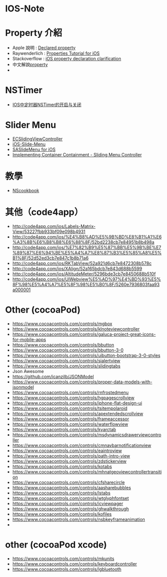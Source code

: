 IOS-Note
========

# Property 介紹
 * Apple 說明 : [Declared property](https://developer.apple.com/library/ios/Documentation/General/Conceptual/DevPedia-CocoaCore/DeclaredProperty.html)
 * Raywenderlich : [Properties Tutorial for iOS](http://www.raywenderlich.com/2712/properties-tutorial-for-ios)
 * Stackoverflow : [iOS property declaration clarification](http://stackoverflow.com/questions/9162926/ios-property-declaration-clarification)
 * 中文解說[property](http://shenfive.pixnet.net/blog/post/48054812-%EF%BC%A0property-)
 *

# NSTimer
 * [IOS中定时器NSTimer的开启与关闭](http://blog.csdn.net/enuola/article/details/8099461)
  
# Slider Menu
 * [ECSlidingViewController](https://github.com/ECSlidingViewController/ECSlidingViewController)
 * [iOS-Slide-Menu](https://github.com/aryaxt/iOS-Slide-Menu)
 * [SASlideMenu for iOS](https://www.cocoacontrols.com/controls/saslidemenu)
 * [Implementing Container Containment - Sliding Menu Controller](http://code.tutsplus.com/tutorials/implementing-container-containment-sliding-menu-controller--mobile-14562)

# 教學
 * [NScookbook](http://nscookbook.com/recipes/)


# 其他（code4app）
 * http://code4app.com/ios/Labels-Matrix-View/53227fbb933bf09e098b4931
 * http://code4app.com/ios/%E4%B8%AD%E5%9B%BD%E8%B1%A1%E6%A3%8B%E6%B8%B8%E6%88%8F/52bd2238cb7e84951b8b498a
 * http://code4app.com/ios/%E7%82%B9%E5%87%BB%E5%9B%BE%E7%89%87%E6%94%BE%E5%A4%A7%E8%87%B3%E5%85%A8%E5%B1%8F/52d52ed3cb7e847c1b8b71a6
 * http://code4app.com/ios/RKTabView/52a921d6cb7e8472308b578c
 * http://code4app.com/ios/XAlign/52a165bdcb7e843d688b5599
 * http://code4app.com/ios/AltitudeMeter/5296bde3cb7e8450688b510f
 * http://code4app.com/ios/UIWebview%E5%AD%97%E4%BD%93%E5%8F%98%E5%A4%A7%E5%8F%98%E5%B0%8F/5260e7936803faa93a000001

# Other (cocoaPod)
 * https://www.cocoacontrols.com/controls/mgbox
 * https://www.cocoacontrols.com/controls/klnoteviewcontroller
 * https://www.cocoacontrols.com/controls/galuca-project-great-icons-for-mobile-apps
 * https://www.cocoacontrols.com/controls/bbutton
 * https://www.cocoacontrols.com/controls/bbutton-3-0
 * https://www.cocoacontrols.com/controls/uibutton-bootstrap-3-0-styles
 * https://www.cocoacontrols.com/controls/sialertview
 * https://www.cocoacontrols.com/controls/slidingtabs
 * Json Awesome
 * https://github.com/icanzilb/JSONModel
 * https://www.cocoacontrols.com/controls/proper-data-models-with-jsonmodel
 * https://www.cocoacontrols.com/controls/rnfrostedmenu
 * https://www.cocoacontrols.com/controls/hgpagescrollview
 * https://www.cocoacontrols.com/controls/iphone-flat-design-ui
 * https://www.cocoacontrols.com/controls/tsitempolaroid
 * https://www.cocoacontrols.com/controls/apextendedscrollview
 * https://www.cocoacontrols.com/controls/frameaccessor
 * https://www.cocoacontrols.com/controls/waterflowview
 * https://www.cocoacontrols.com/controls/kyarctab
 * https://www.cocoacontrols.com/controls/msdynamicsdrawerviewcontroller
 * https://www.cocoacontrols.com/controls/cmnavbarnotificationview
 * https://www.cocoacontrols.com/controls/eaintroview
 * https://www.cocoacontrols.com/controls/path-intro-view
 * https://www.cocoacontrols.com/controls/zdstickerview
 * https://www.cocoacontrols.com/controls/kotabs
 * https://www.cocoacontrols.com/controls/mhnatgeoviewcontrollertransition
 * https://www.cocoacontrols.com/controls/cfsharecircle
 * https://www.cocoacontrols.com/controls/aasharebubbles
 * https://www.cocoacontrols.com/controls/lstabs
 * https://www.cocoacontrols.com/controls/wtglyphfontset
 * https://www.cocoacontrols.com/controls/icviewpager
 * https://www.cocoacontrols.com/controls/ghwalkthrough
 * https://www.cocoacontrols.com/controls/kofiles
 * https://www.cocoacontrols.com/controls/nsbkeyframeanimation
 * 
 
# other (cocoaPod xcode)
 * https://www.cocoacontrols.com/controls/mkunits
 * https://www.cocoacontrols.com/controls/keyboardcontroller
 * https://www.cocoacontrols.com/controls/lgbluetooth
